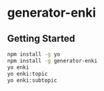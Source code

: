 # generator-enki

## Getting Started

```bash
npm install -g yo
npm install -g generator-enki
yo enki
yo enki:topic
yo enki:subtopic
```
